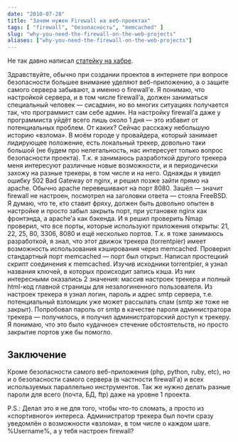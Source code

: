 ```yaml
---
date: "2010-07-28"
title: "Зачем нужен Firewall на веб-проектах"
tags: [ "firewall", "безопасность", "memcached" ]
slug: "why-you-need-the-firewall-on-the-web-projects"
aliases: ["why-you-need-the-firewall-on-the-web-projects"]
---
```


Не так давно написал [статейку на хабре](https://habrahabr.ru/post/69436/).

Здравствуйте, обычно при создании проектов в интернете при вопросе безопасности большее внимание уделяют веб-приложению, а о защите самого сервера забывают, а именно о firewall’е. Я понимаю, что настройкой сервера, и в том числе firewall’а, должен заниматься специальный человек — сисадмин, но во многих ситуациях получается так, что программист сам себе админ. На настройку firewall’а даже у программиста уйдёт всего лишь около 1 дня — это избавит от потенциальных проблем. От каких? Сейчас расскажу небольшую историю «взлома». В моём городе у провайдера, который занимает лидирующее положение, есть локальный трекер, довольно таки большой (не будем про нелегальность, нас интересует только вопрос безопасности проекта). Т.к. я занимаюсь разработкой другого трекера меня интересуют различные новые возможности, и я периодически захожу на разные трекеры, в том числе и на него. Однажды я увидел ошибку 502 Bad Gateway от nginx, и решил позже зайти прямо на apache. Обычно apache перевешивают на порт 8080. Зашёл — значит firewall не настроен, посмотрел на заголовки ответа — стояла FreeBSD. Я думаю, что те, кто ставит фряху, должен быть довольно опытен в настройке и просто забыл закрыть порт, при установке nginx как фронтэнда, а apache’а как бэкенда. И я решил проверить Nmap проверил, что все порты, которые используют приложения открыты: 21, 22, 25, 80, 3306, 8080 и ещё несколько портов. Т.к. я тоже занимаюсь разработкой, я знал, что этот движок трекера (torrentpier) имеет возможность использования кэширования через memcached. Проверил стандартный порт memcached — порт был открыт. Написал простецкий скрипт соединения к memcached. Изучив исходники torrentpier, я узнал названия ключей, в которых происходит запись кэша. Из них интересными оказались 2 значения: массив настроек трекера и полный html-код главной страницы для незалогиненного пользователя. Из настроек трекера я узнал логин, пароль и адрес smtp сервера, т.е. потенциальный взломщик уже может рассылать спам (smtp же тоже не закрыт). Попробовал пароль от smtp в качестве пароля администратора трекера — получилось, я получил администраторский доступ к трекеру. Я понимаю, что это было «удачное» стечение обстоятельств, но просто закрытие портов уже бы помогло.

## Заключение

Кроме безопасности самого веб-приложения (php, python, ruby, etc), но и о безопасности самого сервера (в частности firewall’а) и всех используемых параллельно инструментов. Так же нужно делать разные пароли для всего (почта, БД, ftp) даже на уровне 1 проекта.

P.S.: Делал это я не для того, чтобы что-то сломать, а просто из «спортивного» интереса. Администратор трекера был почти сразу уведомлён о возможности «взлома», в том числе о каждом шаге. %Username%, а у тебя настроен firewall?
